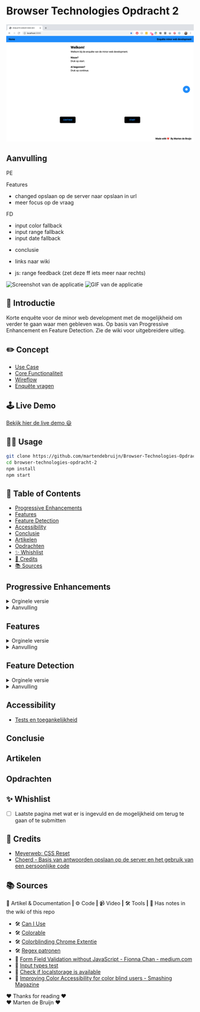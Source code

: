 # Browser Technologies Opdracht 2

![Screenshot of app](./img/screenshot.png)

## Aanvulling

PE

Features

- changed opslaan op de server naar opslaan in url
- meer focus op de vraag

FD

- input color fallback
- input range fallback
- input date fallback

* conclusie

* links naar wiki
* js: range feedback (zet deze ff iets meer naar rechts)

![Screenshot van de applicatie](/img/screenshot-web-design.png)
![GIF van de applicatie](/img/web-design-eind-product.gif)

<!-- <details><summary>CLICK ME</summary></details> -->

## 👾 Introductie

Korte enquête voor de minor web development met de mogelijkheid om verder te gaan waar men gebleven was. Op basis van Progressive Enhancement en Feature Detection. Zie de wiki voor uitgebreidere uitleg.

## ✏️ Concept

- [Use Case](https://github.com/martendebruijn/Browser-Technologies-Opdracht-2/wiki#Use-case)
- [Core Functionaliteit](https://github.com/martendebruijn/Browser-Technologies-Opdracht-2/wiki#core-functionaliteit)
- [Wireflow](https://github.com/martendebruijn/Browser-Technologies-Opdracht-2/wiki/wireflow)
- [Enquête vragen](https://github.com/martendebruijn/Browser-Technologies-Opdracht-2/wiki/enquete)

## 🕹 Live Demo

[Bekijk hier de live demo 😃](https://enquete-minor-webdev.herokuapp.com/)

## 👨‍🦯 Usage

```zsh
git clone https://github.com/martendebruijn/Browser-Technologies-Opdracht-2.git
cd browser-technologies-opdracht-2
npm install
npm start
```

## 📍 Table of Contents

- [Progressive Enhancements](#Progressive-Enhancements)
- [Features](#Features)
- [Feature Detection](#Feature-Detection)
- [Accessibility](#Accessibility)
- [Conclusie](#Conclusie)
- [Artikelen](#Artikelen)
- [Opdrachten](#Opdrachten)
- [✨ Whishlist](#-Whishlist)
- [🙌 Credits](#-Credits)
- [📚 Sources](#-Sources)

## Progressive Enhancements

<details><summary>Orginele versie</summary>
<ul>
<li>[CSS Selectors](https://github.com/martendebruijn/Browser-Technologies-Opdracht-2/wiki/css-selectors)</li>
<li>[CSS Flexbox](https://github.com/martendebruijn/Browser-Technologies-Opdracht-2/wiki/flexbox)</li>
<li>[Progress Bar](https://github.com/martendebruijn/Browser-Technologies-Opdracht-2/wiki/progress-bar)</li>
<li>[Overig CSS](https://github.com/martendebruijn/Browser-Technologies-Opdracht-2/wiki/overig-css)</li>
<li>[CSS Checkbox Hack](https://github.com/martendebruijn/Browser-Technologies-Opdracht-2/wiki/checkbox-hack)</li>
</ul>
</details>

<details><summary>Aanvulling</summary>

    <details><summary>Enquête opslaan</summary>
           <details><summary>Opslaan in query</summary>
            ~~~
            js
            const test = test
            ~~~
            </details>

            <details><summary>Automatisch opslaan in local storage</summary>
            ~~~
            js
            const test = test
            ~~~
            </details>

            </details>

<!--
    Vraag headers

            Gebruiker naam invullen
            Geboortejaar uitrekenen

    Voortgangs cirkels
    Per vraag laten zien -->

</details>

## Features

<details><summary>Orginele versie</summary>
<ul>
<li>[Data opslaan op de server](https://github.com/martendebruijn/Browser-Technologies-Opdracht-2/wiki/save-on-server)</li>
<li>[Thema's](https://github.com/martendebruijn/Browser-Technologies-Opdracht-2/wiki/themes)</li>
<li>[Form Validatie](https://github.com/martendebruijn/Browser-Technologies-Opdracht-2/wiki/form-validation)</li>
</ul>
</details>

<details><summary>Aanvulling</summary>
</details>

## Feature Detection

<details><summary>Orginele versie</summary>
<ul>
<li>[Date Input](https://github.com/martendebruijn/Browser-Technologies-Opdracht-2/wiki/date-input)</li>
<li>[Local Storage](https://github.com/martendebruijn/Browser-Technologies-Opdracht-2/wiki/local-storage)</li>
<li>[Custom Properties](https://github.com/martendebruijn/Browser-Technologies-Opdracht-2/wiki/custom-properties)</li>
</ul>
</details>

<details><summary>Aanvulling</summary>
</details>

## Accessibility

- [Tests en toegankelijkheid](https://github.com/martendebruijn/Browser-Technologies-Opdracht-2/wiki/tests)

## Conclusie

## Artikelen

## Opdrachten

## ✨ Whishlist

- [ ] Laatste pagina met wat er is ingevuld en de mogelijkheid om terug te gaan of te submitten

## 🙌 Credits

- [Meyerweb: CSS Reset](http://meyerweb.com/eric/tools/css/reset/)
- [Choerd - Basis van antwoorden opslaan op de server en het gebruik van een persoonlijke code](https://github.com/Choerd/browser-technologies-1920)

## 📚 Sources

📖 Artikel & Documentation **|** ⚙️ Code **|** 📹 Video **|** 🛠 Tools **|** 📓 Has notes in the wiki of this repo

- 🛠 [Can I Use](https://caniuse.com/)
- 🛠 [Colorable](https://colorable.jxnblk.com/)
- 🛠 [Colorblinding Chrome Extentie](https://chrome.google.com/webstore/detail/colorblinding/dgbgleaofjainknadoffbjkclicbbgaa)
- 🛠 [Regex patronen](https://regexr.com/)
- 📖 [Form Field Validation without JavaScript - Fionna Chan - medium.com](https://medium.com/@fionnachan/form-field-validation-without-javascript-2e40696ba999)
- 📖 [Input types test](https://quirksmode.org/html5/inputs/tests/inputs_js.html)
- 📖 [Check if localstorage is available](https://stackoverflow.com/questions/16427636/check-if-localstorage-is-available)
- 📖 [Improving Color Accessibility for color blind users - Smashing Magazine](https://www.smashingmagazine.com/2016/06/improving-color-accessibility-for-color-blind-users/)

❤️ Thanks for reading ❤️<br/>
❤️ Marten de Bruijn ❤️

